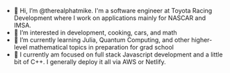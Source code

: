 - 👋 Hi, I’m @therealphatmike. I'm a software engineer at Toyota Racing Development where I work on applications mainly for NASCAR and IMSA.
- 👀 I’m interested in development, cooking, cars, and math
- 🌱 I’m currently learning Julia, Quantum Computing, and other higher-level mathematical topics in preparation for grad school
- :notebook: I currently am focused on  full stack Javascript development and a little bit of C++. I generally deploy it all via AWS or Netlify.

<!---
therealphatmike/therealphatmike is a ✨ special ✨ repository because its `README.md` (this file) appears on your GitHub profile.
You can click the Preview link to take a look at your changes.
--->
